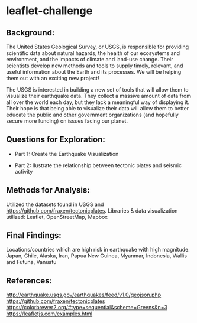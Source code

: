 # leaflet-challenge
## Background:

The United States Geological Survey, or USGS, is responsible for providing scientific data about natural hazards, the health of our ecosystems and environment, and the impacts of climate and land-use change. Their scientists develop new methods and tools to supply timely, relevant, and useful information about the Earth and its processes. We will be helping them out with an exciting new project!

The USGS is interested in building a new set of tools that will allow them to visualize their earthquake data. They collect a massive amount of data from all over the world each day, but they lack a meaningful way of displaying it. Their hope is that being able to visualize their data will allow them to better educate the public and other government organizations (and hopefully secure more funding) on issues facing our planet.

## Questions for Exploration:

* Part 1: Create the Earthquake Visualization 

* Part 2:  Ilustrate the relationship between tectonic plates and seismic activity 

## Methods for Analysis:

Utilized the datasets found in USGS and https://github.com/fraxen/tectonicplates.
Libraries & data visualization utilized: Leaflet, OpenStreetMap, Mapbox


## Final Findings:

Locations/countries which are high risk in earthquake with high magnitude: Japan, Chile, Alaska, Iran, Papua New Guinea, Myanmar, Indonesia, Wallis and Futuna, Vanuatu



## References:

http://earthquake.usgs.gov/earthquakes/feed/v1.0/geojson.php
https://github.com/fraxen/tectonicplates
https://colorbrewer2.org/#type=sequential&scheme=Greens&n=3
https://leafletjs.com/examples.html
